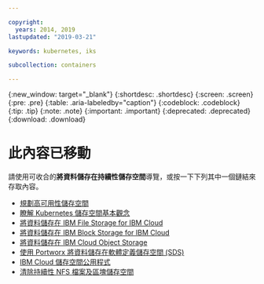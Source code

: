 ```yaml
---

copyright:
  years: 2014, 2019
lastupdated: "2019-03-21"

keywords: kubernetes, iks 

subcollection: containers

---
```


{:new_window: target="_blank"}
{:shortdesc: .shortdesc}
{:screen: .screen}
{:pre: .pre}
{:table: .aria-labeledby="caption"}
{:codeblock: .codeblock}
{:tip: .tip}
{:note: .note}
{:important: .important}
{:deprecated: .deprecated}
{:download: .download}


# 此內容已移動
請使用可收合的**將資料儲存在持續性儲存空間**導覽，或按一下下列其中一個鏈結來存取內容。

- [規劃高可用性儲存空間](/docs/containers?topic=containers-storage_planning#storage_planning)
- [瞭解 Kubernetes 儲存空間基本觀念](/docs/containers?topic=containers-kube_concepts#kube_concepts)
- [將資料儲存在 IBM File Storage for IBM Cloud](/docs/containers?topic=containers-file_storage#file_storage)
- [將資料儲存在 IBM Block Storage for IBM Cloud](/docs/containers?topic=containers-block_storage#block_storage)
- [將資料儲存在 IBM Cloud Object Storage](/docs/containers?topic=containers-object_storage#object_storage)
- [使用 Portworx 將資料儲存在軟體定義儲存空間 (SDS)](/docs/containers?topic=containers-portworx#portworx)
- [IBM Cloud 儲存空間公用程式](/docs/containers?topic=containers-utilities#utilities)
- [清除持續性 NFS 檔案及區塊儲存空間](/docs/containers?topic=containers-cleanup#cleanup)
